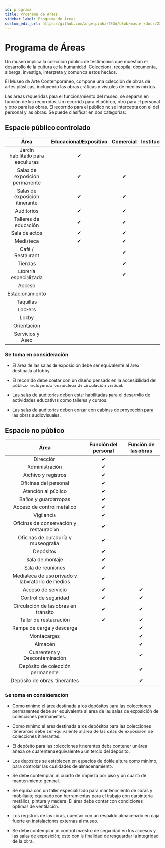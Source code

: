 ```yaml
---
id: programa
title: Programa de Áreas
sidebar_label: Programa de Áreas
custom_edit_url: https://github.com/angelpinha/TEGA/blob/master/docs/23-programa.md
---
```


# Programa de Áreas

Un museo implica la colección pública de testimonios que muestran el desarrollo de la cultura de la humanidad. Colecciona, recopila, documenta, alberga, investiga, interpreta y comunica estos hechos.

El Museo de Arte Contemporáneo, compone una colección de obras de artes plásticas, incluyendo las obras gráficas y visuales de medios mixtos.

Las áreas requeridas para el funcionamiento del museo, se separan en función de los recorridos. Un recorrido para el público, otro para el personal y otro para las obras. El recorrido para el público no se intercepta con el del personal y las obras. Se puede clasificar en dos categorías:

## Espacio público controlado

|               Área                | Educacional/Expositivo | Comercial | Institucional/Servicios |
|:---------------------------------:|:----------------------:|:---------:|:-----------------------:|
| Jardín habilitado para esculturas |           ✔            |           |                         |
|  Salas de exposición permanente   |           ✔            |     ✔     |            ✔            |
|  Salas de exposición itinerante   |           ✔            |     ✔     |            ✔            |
|            Auditorios             |           ✔            |     ✔     |            ✔            |
|       Talleres de educación       |           ✔            |     ✔     |            ✔            |
|           Sala de actos           |           ✔            |     ✔     |            ✔            |
|             Mediateca             |           ✔            |     ✔     |            ✔            |
|         Café / Restaurant         |                        |     ✔     |            ✔            |
|              Tiendas              |                        |     ✔     |            ✔            |
|      Librería especializada       |                        |     ✔     |            ✔            |
|              Acceso               |                        |           |            ✔            |
|          Estacionamiento          |                        |           |            ✔            |
|             Taquillas             |                        |           |            ✔            |
|              Lockers              |                        |           |            ✔            |
|               Lobby               |                        |           |            ✔            |
|            Orientación            |                        |           |            ✔            |
|         Servicios y Aseo          |                        |           |            ✔            |

### Se toma en consideración

* El área de las salas de exposición debe ser equivalente al área destinada al lobby.

* El recorrido debe contar con un diseño pensado en la accesibilidad del público, incluyendo los núcleos de circulación vertical.

* Las salas de auditorios deben estar habilitadas para el desarrollo de actividades educativas como talleres y cursos.

* Las salas de auditorios deben contar con cabinas de proyección para las obras audiovisuales.

## Espacio no público

|                       Área                       | Función del personal | Función de las obras |
|:------------------------------------------------:|:--------------------:|:--------------------:|
|                    Dirección                     |          ✔           |                      |
|                  Administración                  |          ✔           |                      |
|               Archivo y registros                |          ✔           |                      |
|              Oficinas del personal               |          ✔           |                      |
|               Atención al público                |          ✔           |                      |
|               Baños y guardarropas               |          ✔           |                      |
|            Acceso de control metálico            |          ✔           |                      |
|                    Vigilancia                    |          ✔           |                      |
|     Oficinas de conservación y restauración      |          ✔           |                      |
|       Oficinas de curaduría y museografía        |          ✔           |                      |
|                    Depósitos                     |          ✔           |                      |
|                 Sala de montaje                  |          ✔           |                      |
|                Sala de reuniones                 |          ✔           |                      |
| Mediateca de uso privado y laboratorio de medios |          ✔           |                      |
|                Acceso de servicio                |          ✔           |          ✔           |
|               Control de seguridad               |          ✔           |          ✔           |
|       Circulación de las obras en tránsito       |          ✔           |          ✔           |
|              Taller de restauración              |          ✔           |          ✔           |
|            Rampa de carga y descarga             |                      |          ✔           |
|                   Montacargas                    |                      |          ✔           |
|                     Almacén                      |                      |          ✔           |
|          Cuarentena y Descontaminación           |                      |          ✔           |
|         Depósito de colección permanente         |                      |          ✔           |
|          Depósito de obras itinerantes           |                      |          ✔           |


### Se toma en consideración

* Como mínimo el área destinada a los depósitos para las colecciones permanentes debe ser equivalente al area de las salas de exposición de colecciones permanentes.

* Como mínimo el area destinada a los depósitos para las colecciones itinerantes debe ser equivalente al área de las salas de exposición de colecciones itinerantes.

* El depósito para las colecciones itinerantes debe contener un área anexa de cuarentena equivalente a un tercio del depósito.

* Los depósitos se establecen en espacios de doble altura como mínimo, para controlar las cualidades de almacenamiento.

* Se debe contemplar un cuarto de limpieza por piso y un cuarto de mantenimiento general.

* Se equipa con un taller especializado para mantenimiento de obras y mobiliario; equipado con herramientas para el trabajo con carpintería metálica, pintura y madera. El área debe contar con condiciones óptimas de ventilación.

* Los registros de las obras, cuentan con un respaldo almacenado en caja fuerte en instalaciones externas al museo.

* Se debe contemplar un control maestro de seguridad en los accesos y las salas de exposición; esto con la finalidad de resguardar la integridad de la obra.
